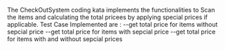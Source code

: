 The CheckOutSystem coding kata implements the functionalities to Scan the items and calculating the total pricees by applying special prices if applicable.
Test Case Implemented are :
  --get total price for items without sepcial price
  --get total price for items with sepcial price
  --get total price for items with and without sepcial prices

